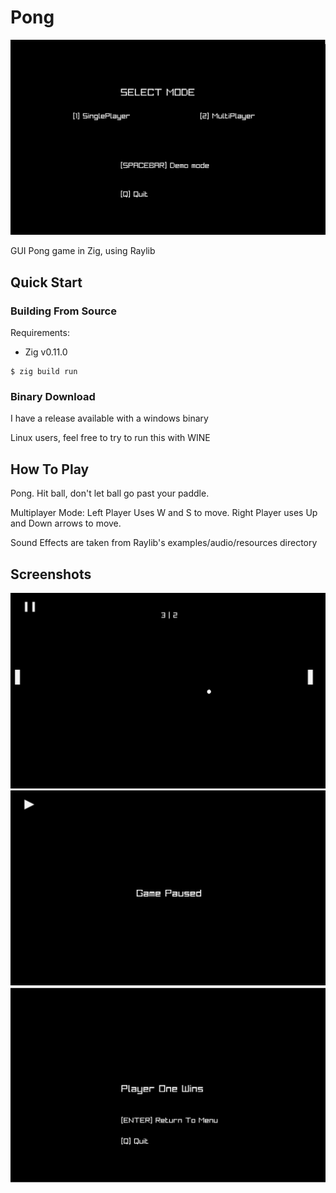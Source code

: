 # Pong

![screenshot](screenshots/menu-screenshot.png)

GUI Pong game in Zig, using Raylib

## Quick Start

### Building From Source

Requirements:

- Zig v0.11.0

```console
$ zig build run
```

### Binary Download

I have a release available with a windows binary

Linux users, feel free to try to run this with WINE

## How To Play

Pong. Hit ball, don't let ball go past your paddle.

Multiplayer Mode: 
Left Player Uses W and S to move.
Right Player uses Up and Down arrows to move.

Sound Effects are taken from Raylib's examples/audio/resources directory

## Screenshots

![screenshot](screenshots/game-screenshot.png)
![screenshot](screenshots/pause-screenshot.png)
![screenshot](screenshots/victory-screenshot.png)
